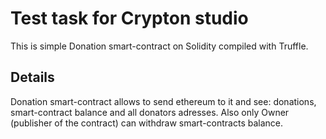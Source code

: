 # Test task for Crypton studio

This is simple Donation smart-contract on Solidity compiled with Truffle.

## Details

Donation smart-contract allows to send ethereum to it and see: donations, smart-contract balance and all donators adresses. Also only Owner (publisher of the contract) can withdraw smart-contracts balance.
